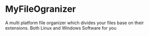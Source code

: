 # MyFileOgranizer
A multi platform file organizer which divides your files base on their extensions. Both Linux and Windows Software for you
